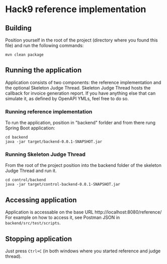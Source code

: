 # Hack9 reference implementation

## Building

Position yourself in the root of the project (directory where you found this
file) and run the following commands:

```shell
mvn clean package
```

## Running the application

Application consists of two components: the reference implementation and
the optional Skeleton Judge Thread. Skeleton Judge Thread hosts the
callback for invoice generation report. If you have anything else that can
simulate it, as defined by OpenAPI YMLs, feel free to do so.

### Running reference implementation

To run the application, position in "backend" forlder and from there rung
Spring Boot application:

```shell
cd backend
java -jar target/backend-0.0.1-SNAPSHOT.jar
```

### Running Skeleton Judge Thread

From the root of the project position into the backend folder of the skeleton
Judge Thread and run it.

```shell
cd control/backend
java -jar target/control-backend-0.0.1-SNAPSHOT.jar
```

## Accessing application

Application is accessable on the base URL http://localhost:8080/reference/
For example on how to access it, see Postman JSON in `backend/src/test/scripts`.

## Stopping application

Just press `Ctrl+C` (in both windows where you started reference and judge thread).

